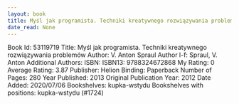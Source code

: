 ```yaml
---
layout: book
title: Myśl jak programista. Techniki kreatywnego rozwiązywania problemów
date_read: None
---
```


Book Id: 53119719
Title: Myśl jak programista. Techniki kreatywnego rozwiązywania problemów
Author: V. Anton Spraul
Author l-f: Spraul, V. Anton
Additional Authors: 
ISBN: 
ISBN13: 9788324672868
My Rating: 0
Average Rating: 3.87
Publisher: Helion
Binding: Paperback
Number of Pages: 280
Year Published: 2013
Original Publication Year: 2012
Date Added: 2020/07/06
Bookshelves: kupka-wstydu
Bookshelves with positions: kupka-wstydu (#1724)

